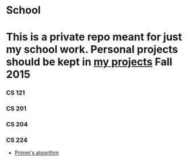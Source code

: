 # School
This is a private repo meant for just my school work. Personal projects should be kept in [my projects](https://github.com/SimonAnguish/My-Projects "My Projects")
Fall 2015
=========
### CS 121
### CS 201
### CS 204
### CS 224
*  [Primm's algorithm](https://github.com/SimonAnguish/School/blob/master/Spring_16/CS_224/PrimmsAlgorithm.java "Primm's Algorithm")
